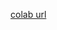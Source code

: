 [colab url](https://colab.research.google.com/github/mathmechterver/terver2020/blob/master/prac12/Practice.ipynb)

